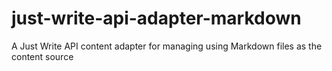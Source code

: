 # just-write-api-adapter-markdown

A Just Write API content adapter for managing using Markdown files as the content source
